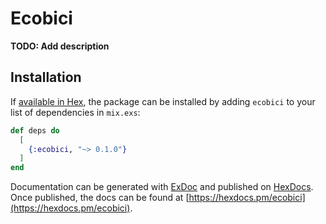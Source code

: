 # Ecobici

**TODO: Add description**

## Installation

If [available in Hex](https://hex.pm/docs/publish), the package can be installed
by adding `ecobici` to your list of dependencies in `mix.exs`:

```elixir
def deps do
  [
    {:ecobici, "~> 0.1.0"}
  ]
end
```

Documentation can be generated with [ExDoc](https://github.com/elixir-lang/ex_doc)
and published on [HexDocs](https://hexdocs.pm). Once published, the docs can
be found at [https://hexdocs.pm/ecobici](https://hexdocs.pm/ecobici).

